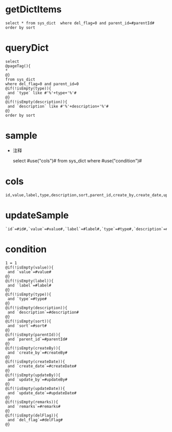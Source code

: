 getDictItems
===

	select * from sys_dict  where del_flag=0 and parent_id=#parentId# order by sort 

queryDict
===

	select
	@pageTag(){
	* 
	@}
	from sys_dict 
	where del_flag=0 and parent_id=0
	@if(!isEmpty(type)){
	 and `type` like #'%'+type+'%'#
	@}
	@if(!isEmpty(description)){
	 and `description` like #'%'+description+'%'#
	@}
	order by sort 

sample
===
* 注释

	select #use("cols")# from sys_dict where #use("condition")#

cols
===

	id,value,label,type,description,sort,parent_id,create_by,create_date,update_by,update_date,remarks,del_flag

updateSample
===

	`id`=#id#,`value`=#value#,`label`=#label#,`type`=#type#,`description`=#description#,`sort`=#sort#,`parent_id`=#parentId#,`create_by`=#createBy#,`create_date`=#createDate#,`update_by`=#updateBy#,`update_date`=#updateDate#,`remarks`=#remarks#,`del_flag`=#delFlag#

condition
===

	1 = 1  
	@if(!isEmpty(value)){
	 and `value`=#value#
	@}
	@if(!isEmpty(label)){
	 and `label`=#label#
	@}
	@if(!isEmpty(type)){
	 and `type`=#type#
	@}
	@if(!isEmpty(description)){
	 and `description`=#description#
	@}
	@if(!isEmpty(sort)){
	 and `sort`=#sort#
	@}
	@if(!isEmpty(parentId)){
	 and `parent_id`=#parentId#
	@}
	@if(!isEmpty(createBy)){
	 and `create_by`=#createBy#
	@}
	@if(!isEmpty(createDate)){
	 and `create_date`=#createDate#
	@}
	@if(!isEmpty(updateBy)){
	 and `update_by`=#updateBy#
	@}
	@if(!isEmpty(updateDate)){
	 and `update_date`=#updateDate#
	@}
	@if(!isEmpty(remarks)){
	 and `remarks`=#remarks#
	@}
	@if(!isEmpty(delFlag)){
	 and `del_flag`=#delFlag#
	@}
	
